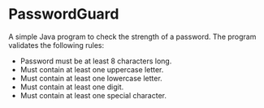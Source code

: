 # PasswordGuard

A simple Java program to check the strength of a password. The program validates the following rules:

- Password must be at least 8 characters long.
- Must contain at least one uppercase letter.
- Must contain at least one lowercase letter.
- Must contain at least one digit.
- Must contain at least one special character.


